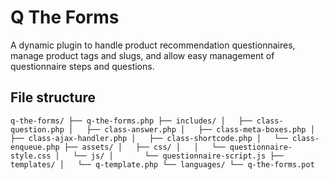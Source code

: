 # Q The Forms
A dynamic plugin to handle product recommendation questionnaires, manage product tags and slugs, and allow easy management of questionnaire steps and questions.

## File structure
`q-the-forms/
        ├── q-the-forms.php
        ├── includes/
        │   ├── class-question.php
        │   ├── class-answer.php
        │   ├── class-meta-boxes.php
        │   ├── class-ajax-handler.php
        │   ├── class-shortcode.php
        │   └── class-enqueue.php
        ├── assets/
        │   ├── css/
        │   │   └── questionnaire-style.css
        │   └── js/
        │       └── questionnaire-script.js
        ├── templates/
        │   └── q-template.php
        └── languages/
            └── q-the-forms.pot
`
